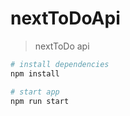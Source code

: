 nextToDoApi
===

> nextToDo api

```bash
# install dependencies
npm install

# start app
npm run start
```